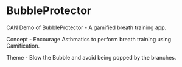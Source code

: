 # BubbleProtector
CAN Demo of BubbleProtector - A gamified breath training app.

Concept - Encourage Asthmatics to perform breath training using Gamification.

Theme - Blow the Bubble and avoid being popped by the branches.
